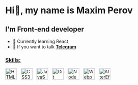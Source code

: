 # Hi👋, my name is Maxim Perov
## I'm Front-end developer
*  🧠 Currently learning React
*  💬  If you want to talk <strong><a href="https://t.me/asphyxiao" rel="nofollow" target="_blank">Telegram</strong>

### Skills:

<img align="left" alt="HTML5" width="36px" height="36px" style="padding-right:10px;" src="https://cdn.jsdelivr.net/gh/devicons/devicon/icons/html5/html5-plain.svg" />
<img align="left" alt="CSS3" width="36px" height="36px" style="padding-right:10px;" src="https://cdn.jsdelivr.net/gh/devicons/devicon/icons/css3/css3-plain.svg" />
<img align="left" alt="JavaScript" width="36px" height="36px" style="padding-right:10px;" src="https://cdn.jsdelivr.net/gh/devicons/devicon/icons/javascript/javascript-plain.svg" />
<img align="left" alt="Git" width="36px" height="36px" style="padding-right:10px;" src="https://cdn.jsdelivr.net/gh/devicons/devicon/icons/git/git-original.svg" />
<img align="left" alt="NodeJS" width="36px" height="36px" style="padding-right:10px;" src="https://cdn.jsdelivr.net/gh/devicons/devicon/icons/nodejs/nodejs-original.svg" />
<img align="left" alt="Webpack" width="36px" height="36px" style="padding-right:10px;" src="https://cdn.jsdelivr.net/gh/devicons/devicon/icons/webpack/webpack-original.svg" />         
<img align="left" alt="AfterEffects" width="36px" height="36px" style="padding-right:10px;" src="https://cdn.jsdelivr.net/gh/devicons/devicon/icons/aftereffects/aftereffects-original.svg" />
          
